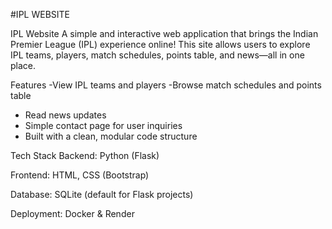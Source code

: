 #IPL WEBSITE

IPL Website
A simple and interactive web application that brings the Indian Premier League (IPL) experience online!
This site allows users to explore IPL teams, players, match schedules, points table, and news—all in one place.

 Features
-View IPL teams and players
-Browse match schedules and points table
- Read news updates
- Simple contact page for user inquiries
- Built with a clean, modular code structure

 Tech Stack
Backend: Python (Flask)

Frontend: HTML, CSS (Bootstrap)

Database: SQLite (default for Flask projects)

Deployment: Docker & Render
